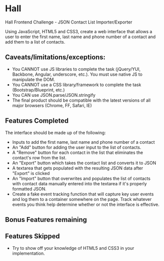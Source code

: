 Hall
====

Hall Frontend Challenge - JSON Contact List Importer/Exporter 

Using JavaScript, HTML5 and CSS3, create a web interface that allows a user to enter the first name, last name and phone number of a contact and add them to a list of contacts. 

## Caveats/limitations/exceptions: 
* You CANNOT use JS libraries to complete the task (jQuery/YUI, Backbone, Angular, underscore, etc.). You must use native JS to manipulate the DOM. 
* You CANNOT use a CSS library/framework to complete the task (Bootstrap/Blueprint, etc.) 
* You CAN use JSON.parse/JSON.stringify 
* The final product should be compatible with the latest versions of all major browsers (Chrome, FF, Safari, IE) 

## Features Completed
The interface should be made up of the following: 
* Inputs to add the first name, last name and phone number of a contact 
* An "Add" button for adding the user input to the list of contacts. 
* A "Remove" button for each contact in the list that eliminates the contact's row from the list. 
* An "Export" button which takes the contact list and converts it to JSON 
* A textarea that gets populated with the resulting JSON data after "Export" is clicked 
* An "Import" button that overwrites and populates the list of contacts with contact data manually entered into the textarea if it's properly formatted JSON. 
* Create a fake event tracking function that will capture key user events and log them to a container somewhere on the page. Track whatever events you think help determine whether or not the interface is effective. 

## Bonus Features remaining


## Features Skipped
* Try to show off your knowledge of HTML5 and CSS3 in your implementation. 
